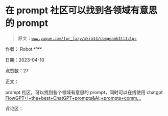 # 在 prompt 社区可以找到各领域有意思的 prompt

> 原文：[`www.yuque.com/for_lazy/xkrm14/cbmgeamh3tl3clgs`](https://www.yuque.com/for_lazy/xkrm14/cbmgeamh3tl3clgs)

作者： Robot ²º²²

日期：2023-04-10

点赞数：27

正文：

prompt 社区，可以找到各个领域有意思的 prompt，同时可以在线使用 chatgpt [FlowGPT+|+the+best+ChatGPT+prompts&AI;+prompts+comm...](https://flowgpt.com)

评论区：

